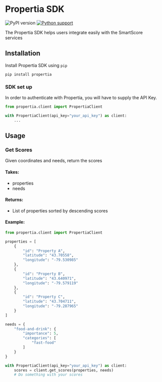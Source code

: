 # Propertia SDK

![PyPI version](https://badge.fury.io/py/propertia.svg) [![Python support](https://img.shields.io/badge/python-3.8+-blue.svg)](https://img.shields.io/badge/python-3.8+-blue)

The Propertia SDK helps users integrate easily with the SmartScore services
## Installation

Install Propertia SDK using `pip`

```
pip install propertia
```

### SDK set up

In order to authenticate with Propertia, you will have to supply the API Key.

```python
from propertia.client import PropertiaClient

with PropertiaClient(api_key="your_api_key") as client:
    ...
```

## Usage


### Get Scores

Given coordinates and needs, return the scores

#### Takes:

* properties
* needs

#### Returns:

* List of properties sorted by descending scores

#### Example:

```python
from propertia.client import PropertiaClient

properties = [
    {
        "id": "Property A",
        "latitude": "43.70558",
        "longitude": "-79.530985"
    },
    {
        "id": "Property B",
        "latitude": "43.640971",
        "longitude": "-79.579119"
    },
    {
        "id": "Property C",
        "latitude": "43.704711",
        "longitude": "-79.287965"
    }
]

needs = {
    "food-and-drink": {
        "importance": 5,
        "categories": [
            "fast-food"
        ]
    }
}

with PropertiaClient(api_key="your_api_key") as client:
    scores = client.get_scores(properties, needs)
    # Do something with your scores
```


